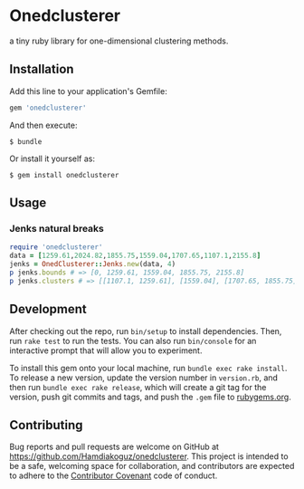 # Onedclusterer

a tiny ruby library for one-dimensional clustering methods.


## Installation

Add this line to your application's Gemfile:

```ruby
gem 'onedclusterer'
```

And then execute:

    $ bundle

Or install it yourself as:

    $ gem install onedclusterer

## Usage

### Jenks natural breaks

```ruby
require 'onedclusterer'
data = [1259.61,2024.82,1855.75,1559.04,1707.65,1107.1,2155.8]
jenks = OnedClusterer::Jenks.new(data, 4)
p jenks.bounds # => [0, 1259.61, 1559.04, 1855.75, 2155.8]
p jenks.clusters # => [[1107.1, 1259.61], [1559.04], [1707.65, 1855.75], [2024.82, 2155.8]]
```

## Development

After checking out the repo, run `bin/setup` to install dependencies. Then, run `rake test` to run the tests. You can also run `bin/console` for an interactive prompt that will allow you to experiment.

To install this gem onto your local machine, run `bundle exec rake install`. To release a new version, update the version number in `version.rb`, and then run `bundle exec rake release`, which will create a git tag for the version, push git commits and tags, and push the `.gem` file to [rubygems.org](https://rubygems.org).

## Contributing

Bug reports and pull requests are welcome on GitHub at https://github.com/Hamdiakoguz/onedclusterer. This project is intended to be a safe, welcoming space for collaboration, and contributors are expected to adhere to the [Contributor Covenant](http://contributor-covenant.org) code of conduct.

